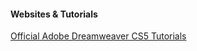 #### Websites & Tutorials

[Official Adobe Dreamweaver CS5 Tutorials][1]

[1]: http://tv.adobe.com/show/learn-dreamweaver-cs5/
